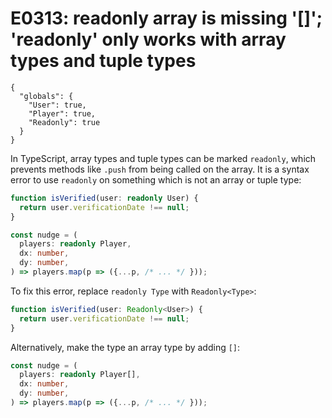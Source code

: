 # E0313: readonly array is missing '[]'; 'readonly' only works with array types and tuple types

```config-for-examples
{
  "globals": {
    "User": true,
    "Player": true,
    "Readonly": true
  }
}
```
<!-- TODO(#696): Remove 'Readonly' variable above. -->

In TypeScript, array types and tuple types can be marked `readonly`, which
prevents methods like `.push` from being called on the array. It is a syntax
error to use `readonly` on something which is not an array or tuple type:

```typescript
function isVerified(user: readonly User) {
  return user.verificationDate !== null;
}

const nudge = (
  players: readonly Player,
  dx: number,
  dy: number,
) => players.map(p => ({...p, /* ... */ }));
```

To fix this error, replace `readonly Type` with `Readonly<Type>`:

```typescript
function isVerified(user: Readonly<User>) {
  return user.verificationDate !== null;
}
```

Alternatively, make the type an array type by adding `[]`:

```typescript
const nudge = (
  players: readonly Player[],
  dx: number,
  dy: number,
) => players.map(p => ({...p, /* ... */ }));
```
